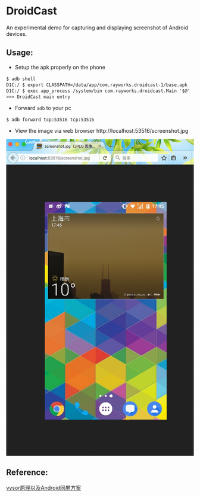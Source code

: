 # DroidCast

An experimental demo for capturing and displaying screenshot of Android devices.

Usage:
------

* Setup the apk properly on the phone

```
$ adb shell
D1C:/ $ export CLASSPATH=/data/app/com.rayworks.droidcast-1/base.apk
D1C:/ $ exec app_process /system/bin com.rayworks.droidcast.Main '$@'
>>> DroidCast main entry
```

* Forward `adb` to your pc
```
$ adb forward tcp:53516 tcp:53516
```

* View the image via web browser 
http://localhost:53516/screenshot.jpg

 ![](/screen-shot.png)


Reference: <br>
------
[vysor原理以及Android同屏方案](http://zke1ev3n.me/2016/07/02/vysor%E5%8E%9F%E7%90%86%E4%BB%A5%E5%8F%8AAndroid%E5%90%8C%E5%B1%8F%E6%96%B9%E6%A1%88/)
